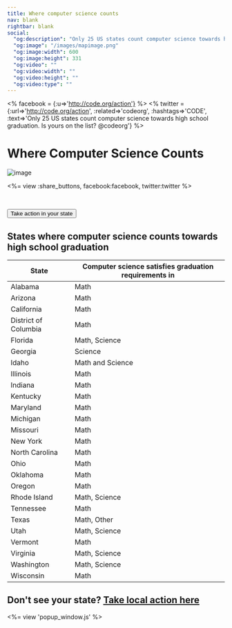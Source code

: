 ```yaml
---
title: Where computer science counts
nav: blank
rightbar: blank
social:
  "og:description": "Only 25 US states count computer science towards high school graduation. Is yours on the list?"
  "og:image": "/images/mapimage.png"
  "og:image:width": 600
  "og:image:height": 331
  "og:video": ""
  "og:video:width": ""
  "og:video:height": ""
  "og:video:type": ""
---
```

<% facebook = {:u=>'http://code.org/action'} %>
<% twitter = {:url=>'http://code.org/action', :related=>'codeorg', :hashtags=>'CODE', :text=>'Only 25 US states count computer science towards high school graduation. Is yours on the list? @codeorg'} %>

# Where Computer Science Counts

![image](/images/fit-500/map-image.png)

<%= view :share_buttons, facebook:facebook, twitter:twitter %>

<br style="clear: both;">

[<button>Take action in your state</button>](/promote)



## States where computer science counts towards high school graduation


| State | Computer science satisfies graduation requirements in |
| -------- | ----------- |
| Alabama | Math |
| Arizona | Math |
| California | Math |
| District of Columbia    | Math |
| Florida | Math, Science |
| Georgia   | Science |
| Idaho | Math and Science |
| Illinois | Math |
| Indiana  | Math |
| Kentucky | Math |
| Maryland | Math |
| Michigan | Math |
| Missouri | Math |
| New York | Math |
| North Carolina | Math |
| Ohio | Math |
| Oklahoma | Math |
| Oregon | Math |
| Rhode Island | Math, Science |
| Tennessee | Math |
| Texas | Math, Other |
| Utah | Math, Science |
| Vermont | Math |
| Virginia | Math, Science |
| Washington | Math, Science |
| Wisconsin | Math |


## Don't see your state? [Take local action here](/promote)

<%= view 'popup_window.js' %>
